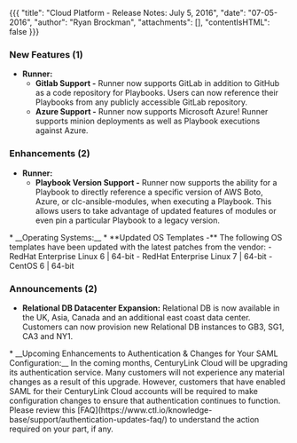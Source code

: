 {{{
"title": "Cloud Platform - Release Notes: July 5, 2016",
"date": "07-05-2016",
"author": "Ryan Brockman",
"attachments": [],
"contentIsHTML": false
}}}


### New Features (1)
* __Runner:__
	* **Gitlab Support -** Runner now supports GitLab in addition to GitHub as a code repository for Playbooks. Users can now reference their Playbooks from any publicly accessible GitLab repository.
	* **Azure Support -** Runner now supports Microsoft Azure! Runner supports minion deployments as well as Playbook executions against Azure.


### Enhancements (2)
* __Runner:__
	* **Playbook Version Support -** Runner now supports the ability for a Playbook to directly reference a specific version of AWS Boto, Azure, or clc-ansible-modules, when executing a Playbook. This allows users to take advantage of updated features of modules or even pin a particular Playbook to a legacy version.
<p>
* __Operating Systems:__
	* **Updated OS Templates -** The following OS templates have been updated with the latest patches from the vendor:
- RedHat Enterprise Linux 6 | 64-bit
- RedHat Enterprise Linux 7 | 64-bit
- CentOS 6 | 64-bit


### Announcements (2)
* __Relational DB Datacenter Expansion:__  Relational DB is now available in the UK, Asia, Canada and an additional east coast data center.  Customers can now provision new Relational DB instances to GB3, SG1, CA3 and NY1.
<p>
* __Upcoming Enhancements to Authentication & Changes for Your SAML Configuration:__ In the coming months, CenturyLink Cloud will be upgrading its authentication service. Many customers will not experience any material changes as a result of this upgrade. However, customers that have enabled SAML for their CenturyLink Cloud accounts will be required to make configuration changes to ensure that authentication continues to function.  Please review this [FAQ](https://www.ctl.io/knowledge-base/support/authentication-updates-faq/)  to understand the action required on your part, if any.
